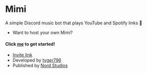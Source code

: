 # Mimi
A simple Discord music bot that plays YouTube and Spotify links 🎵

* Want to host your own Mimi?
#### Click [me](https://github.com/Nord-Studios/Mimi/wiki) to get started!

- [Invite link](https://mimi.nordstudios.org)
- Developed by [tyger796](https://www.tyger796.com)
- Published by [Nord Studios](https://www.nordstudios.org)

